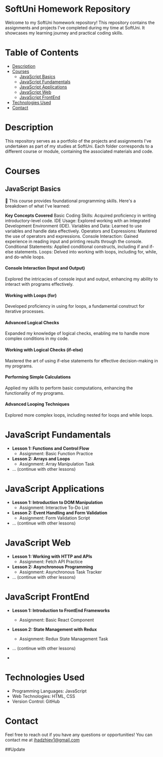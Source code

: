 # SoftUni Homework Repository

Welcome to my SoftUni homework repository! This repository contains the assignments and projects I've completed during my time at SoftUni. It showcases my learning journey and practical coding skills.

# Table of Contents

- [Description](#description)
- [Courses](#courses)
  - [JavaScript Basics](#javascript-basics)
  - [JavaScript Fundamentals](#javascript-fundamentals)
  - [JavaScript Applications](#javascript-applications)
  - [JavaScript Web](#javascript-web)
  - [JavaScript FrontEnd](#javascript-frontend)
- [Technologies Used](#technologies-used)
- [Contact](#contact)



# Description


This repository serves as a portfolio of the projects and assignments I've undertaken as part of my studies at SoftUni. Each folder corresponds to a different course or module, containing the associated materials and code.



# Courses


## JavaScript Basics

   🚀 This course provides foundational programming skills. Here's a breakdown of what I've learned:

  __Key Concepts Covered__
  Basic Coding Skills: Acquired proficiency in writing introductory-level code.
  IDE Usage: Explored working with an Integrated Development Environment (IDE).
  Variables and Data: Learned to use variables and handle data effectively.
  Operators and Expressions: Mastered the use of operators and expressions.
  Console Interaction: Gained experience in reading input and printing results through the console.
  Conditional Statements: Applied conditional constructs, including if and if-else statements.
  Loops: Delved into working with loops, including for, while, and do-while loops.
  
  #### Console Interaction (Input and Output)
  Explored the intricacies of console input and output, enhancing my ability to interact with programs effectively.

  #### Working with Loops (for)
  Developed proficiency in using for loops, a fundamental construct for iterative processes.

  #### Advanced Logical Checks
  Expanded my knowledge of logical checks, enabling me to handle more complex conditions in my code.

  #### Working with Logical Checks (if-else)
  Mastered the art of using if-else statements for effective decision-making in my programs.

  #### Performing Simple Calculations
  Applied my skills to perform basic computations, enhancing the functionality of my programs.

  #### Advanced Looping Techniques
  Explored more complex loops, including nested for loops and while loops.
  

# JavaScript Fundamentals

- **Lesson 1: Functions and Control Flow**
  - Assignment: Basic Function Practice
- **Lesson 2: Arrays and Loops**
  - Assignment: Array Manipulation Task
- ... (continue with other lessons)

# JavaScript Applications

- **Lesson 1: Introduction to DOM Manipulation**
  - Assignment: Interactive To-Do List
- **Lesson 2: Event Handling and Form Validation**
  - Assignment: Form Validation Script
- ... (continue with other lessons)

# JavaScript Web

- **Lesson 1: Working with HTTP and APIs**
  - Assignment: Fetch API Practice
- **Lesson 2: Asynchronous Programming**
  - Assignment: Asynchronous Task Tracker
- ... (continue with other lessons)

# JavaScript FrontEnd

- **Lesson 1: Introduction to FrontEnd Frameworks**
  - Assignment: Basic React Component
- **Lesson 2: State Management with Redux**
  - Assignment: Redux State Management Task
- ... (continue with other lessons)

- 
# Technologies Used

- Programming Languages: JavaScript
- Web Technologies: HTML, CSS
- Version Control: GitHub

# Contact
Feel free to reach out if you have any questions or opportunities! You can contact me at ihadzhiev1@gmail.com

##Update


